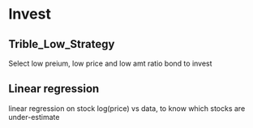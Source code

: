 # Invest
## Trible_Low_Strategy
Select low preium, low price and low amt ratio bond to invest

## Linear regression
linear regression on stock log(price) vs data, to know which stocks are under-estimate
